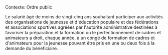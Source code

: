 Contexte: Ordre public

Le salarié âgé de moins de vingt-cinq ans souhaitant participer aux activités des organisations de jeunesse et d'éducation populaire et des fédérations et associations sportives agréées par l'autorité administrative destinées à favoriser la préparation et la formation ou le perfectionnement de cadres et animateurs a droit, chaque année, à un congé de formation de cadres et d'animateurs pour la jeunesse pouvant être pris en une ou deux fois à la demande du bénéficiaire.